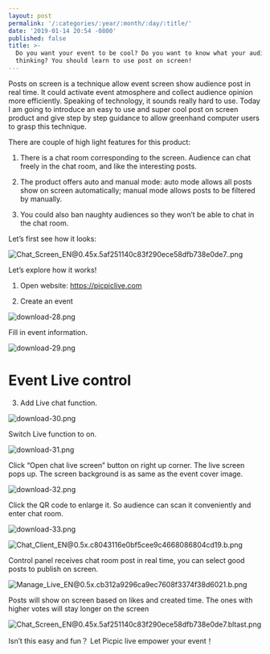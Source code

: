 ```yaml
---
layout: post
permalink: '/:categories/:year/:month/:day/:title/'
date: '2019-01-14 20:54 -0800'
published: false
title: >-
  Do you want your event to be cool? Do you want to know what your audience are
  thinking? You should learn to use post on screen!
---
```

Posts on screen is a technique allow event screen show audience post in real time. It could activate event atmosphere and collect audience opinion more efficiently. Speaking of technology, it sounds really hard to use. Today I am going to introduce an easy to use and super cool post on screen product and give step by step guidance to allow greenhand computer users to grasp this technique.

There are couple of high light features for this product:

1. There is a chat room corresponding to the screen. Audience can chat freely in the chat room, and like the interesting posts.

2. The product offers auto and manual mode: auto mode allows all posts show on screen automatically; manual mode allows posts to be filtered by manually.

3. You could also ban naughty audiences so they won’t be able to chat in the chat room.

Let’s first see how it looks:

![Chat_Screen_EN@0.45x.5af251140c83f290ece58dfb738e0de7..png]({{site.baseurl}}/uploads/Chat_Screen_EN@0.45x.5af251140c83f290ece58dfb738e0de7..png)


Let’s explore how it works!

1. Open website: https://picpiclive.com

2. Create an event

![download-28.png]({{site.baseurl}}/uploads/download-28.png)


Fill in event information.

![download-29.png]({{site.baseurl}}/uploads/download-29.png)


# Event Live control

3. Add Live chat function.

![download-30.png]({{site.baseurl}}/uploads/download-30.png)




Switch Live function to on.

![download-31.png]({{site.baseurl}}/uploads/download-31.png)


Click “Open chat live screen” button on right up corner. The live screen pops up. The          screen background is as same as the event cover image.

![download-32.png]({{site.baseurl}}/uploads/download-32.png)


Click the QR code to enlarge it. So audience can scan it conveniently and enter chat room.

![download-33.png]({{site.baseurl}}/uploads/download-33.png)

![Chat_Client_EN@0.5x.c8043116e0bf5cee9c4668086804cd19.b.png]({{site.baseurl}}/uploads/Chat_Client_EN@0.5x.c8043116e0bf5cee9c4668086804cd19.b.png)


Control panel receives chat room post in real time, you can select good posts to publish on screen.

![Manage_Live_EN@0.5x.cb312a9296ca9ec7608f3374f38d6021.b.png]({{site.baseurl}}/uploads/Manage_Live_EN@0.5x.cb312a9296ca9ec7608f3374f38d6021.b.png)


Posts will show on screen based on likes and created time. The ones with higher votes will stay longer on the screen

![Chat_Screen_EN@0.45x.5af251140c83f290ece58dfb738e0de7.bltast.png]({{site.baseurl}}/uploads/Chat_Screen_EN@0.45x.5af251140c83f290ece58dfb738e0de7.bltast.png)


Isn’t this easy and fun？ Let Picpic live empower your event！
